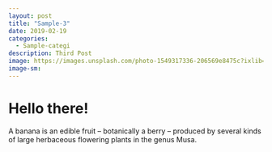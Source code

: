 ```yaml
---
layout: post
title: "Sample-3"
date: 2019-02-19
categories:
  - Sample-categi
description: Third Post
image: https://images.unsplash.com/photo-1549317336-206569e8475c?ixlib=rb-1.2.1&auto=format&fit=crop&w=500&q=60
image-sm:
---
```


# Hello there!
A banana is an edible fruit – botanically a berry – produced by several kinds
of large herbaceous flowering plants in the genus Musa.
